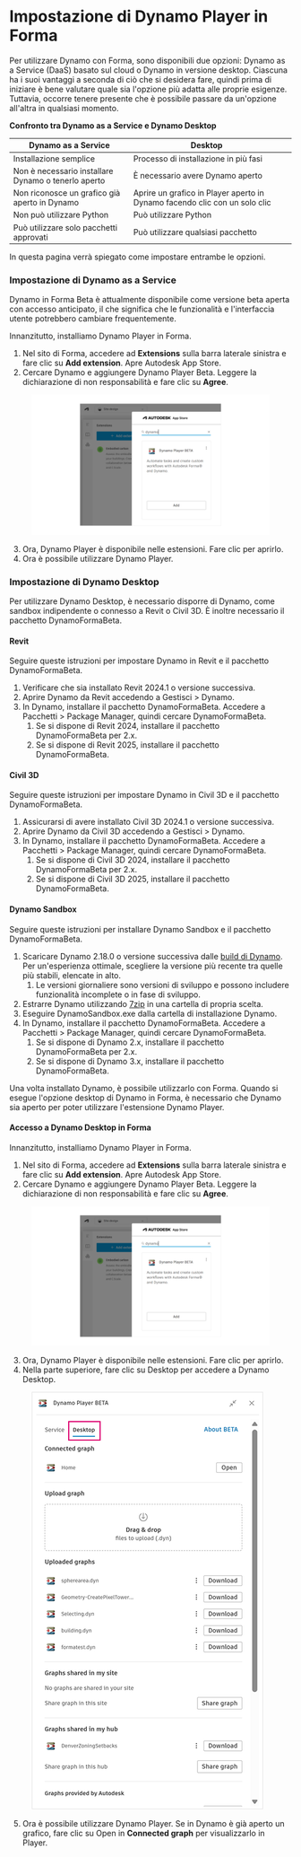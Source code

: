 # Impostazione di Dynamo Player in Forma

Per utilizzare Dynamo con Forma, sono disponibili due opzioni: Dynamo as a Service (DaaS) basato sul cloud o Dynamo in versione desktop. Ciascuna ha i suoi vantaggi a seconda di ciò che si desidera fare, quindi prima di iniziare è bene valutare quale sia l'opzione più adatta alle proprie esigenze. Tuttavia, occorre tenere presente che è possibile passare da un'opzione all'altra in qualsiasi momento.

**Confronto tra Dynamo as a Service e Dynamo Desktop**

<table><thead><tr><th>Dynamo as a Service</th><th>Desktop</th><th data-hidden></th></tr></thead><tbody><tr><td>Installazione semplice</td><td>Processo di installazione in più fasi</td><td></td></tr><tr><td>Non è necessario installare Dynamo o tenerlo aperto</td><td>È necessario avere Dynamo aperto</td><td></td></tr><tr><td>Non riconosce un grafico già aperto in Dynamo</td><td>Aprire un grafico in Player aperto in Dynamo facendo clic con un solo clic</td><td></td></tr><tr><td>Non può utilizzare Python</td><td>Può utilizzare Python</td><td></td></tr><tr><td>Può utilizzare solo pacchetti approvati</td><td>Può utilizzare qualsiasi pacchetto</td><td></td></tr></tbody></table>

In questa pagina verrà spiegato come impostare entrambe le opzioni.

### Impostazione di Dynamo as a Service

Dynamo in Forma Beta è attualmente disponibile come versione beta aperta con accesso anticipato, il che significa che le funzionalità e l'interfaccia utente potrebbero cambiare frequentemente.

Innanzitutto, installiamo Dynamo Player in Forma.

1. Nel sito di Forma, accedere ad **Extensions** sulla barra laterale sinistra e fare clic su **Add extension**. Apre Autodesk App Store.
2. Cercare Dynamo e aggiungere Dynamo Player Beta. Leggere la dichiarazione di non responsabilità e fare clic su **Agree**.

<figure><img src="../.gitbook/assets/install-player.png" alt=""><figcaption></figcaption></figure>

3. Ora, Dynamo Player è disponibile nelle estensioni. Fare clic per aprirlo.
4. Ora è possibile utilizzare Dynamo Player.

### Impostazione di Dynamo Desktop

Per utilizzare Dynamo Desktop, è necessario disporre di Dynamo, come sandbox indipendente o connesso a Revit o Civil 3D. È inoltre necessario il pacchetto DynamoFormaBeta.

#### Revit

Seguire queste istruzioni per impostare Dynamo in Revit e il pacchetto DynamoFormaBeta.

1. Verificare che sia installato Revit 2024.1 o versione successiva.
2. Aprire Dynamo da Revit accedendo a Gestisci > Dynamo.
3. In Dynamo, installare il pacchetto DynamoFormaBeta. Accedere a Pacchetti > Package Manager, quindi cercare DynamoFormaBeta.
   1. Se si dispone di Revit 2024, installare il pacchetto DynamoFormaBeta per 2.x.
   2. Se si dispone di Revit 2025, installare il pacchetto DynamoFormaBeta.

#### Civil 3D

Seguire queste istruzioni per impostare Dynamo in Civil 3D e il pacchetto DynamoFormaBeta.

1. Assicurarsi di avere installato Civil 3D 2024.1 o versione successiva.
2. Aprire Dynamo da Civil 3D accedendo a Gestisci > Dynamo.
3. In Dynamo, installare il pacchetto DynamoFormaBeta. Accedere a Pacchetti > Package Manager, quindi cercare DynamoFormaBeta.
   1. Se si dispone di Civil 3D 2024, installare il pacchetto DynamoFormaBeta per 2.x.
   2. Se si dispone di Civil 3D 2025, installare il pacchetto DynamoFormaBeta.

#### Dynamo Sandbox

Seguire queste istruzioni per installare Dynamo Sandbox e il pacchetto DynamoFormaBeta.

1. Scaricare Dynamo 2.18.0 o versione successiva dalle [build di Dynamo](https://dynamobuilds.com/). Per un'esperienza ottimale, scegliere la versione più recente tra quelle più stabili, elencate in alto.
   1. Le versioni giornaliere sono versioni di sviluppo e possono includere funzionalità incomplete o in fase di sviluppo.
2. Estrarre Dynamo utilizzando [7zip](https://7-zip.org/) in una cartella di propria scelta.
3. Eseguire DynamoSandbox.exe dalla cartella di installazione Dynamo.
4. In Dynamo, installare il pacchetto DynamoFormaBeta. Accedere a Pacchetti > Package Manager, quindi cercare DynamoFormaBeta.
   1. Se si dispone di Dynamo 2.x, installare il pacchetto DynamoFormaBeta per 2.x.
   2. Se si dispone di Dynamo 3.x, installare il pacchetto DynamoFormaBeta.

Una volta installato Dynamo, è possibile utilizzarlo con Forma. Quando si esegue l'opzione desktop di Dynamo in Forma, è necessario che Dynamo sia aperto per poter utilizzare l'estensione Dynamo Player.

#### Accesso a Dynamo Desktop in Forma

Innanzitutto, installiamo Dynamo Player in Forma.

1. Nel sito di Forma, accedere ad **Extensions** sulla barra laterale sinistra e fare clic su **Add extension**. Apre Autodesk App Store.
2. Cercare Dynamo e aggiungere Dynamo Player Beta. Leggere la dichiarazione di non responsabilità e fare clic su **Agree**.

<figure><img src="../.gitbook/assets/install-player.png" alt=""><figcaption></figcaption></figure>

3. Ora, Dynamo Player è disponibile nelle estensioni. Fare clic per aprirlo.
4. Nella parte superiore, fare clic su Desktop per accedere a Dynamo Desktop.

<figure><img src="../.gitbook/assets/dynamo-desktop.png" alt=""><figcaption></figcaption></figure>

5. Ora è possibile utilizzare Dynamo Player. Se in Dynamo è già aperto un grafico, fare clic su Open in **Connected graph** per visualizzarlo in Player.
